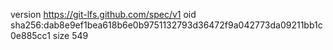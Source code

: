version https://git-lfs.github.com/spec/v1
oid sha256:dab8e9ef1bea618b6e0b9751132793d36472f9a042773da09211bb1c0e885cc1
size 549
